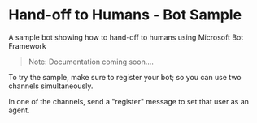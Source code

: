 # Hand-off to Humans - Bot Sample 

A sample bot showing how to hand-off to humans using Microsoft Bot Framework

> Note: Documentation coming soon....

To try the sample, make sure to register your bot; so you can use two channels simultaneously.

In one of the channels, send a "register" message to set that user as an agent.
